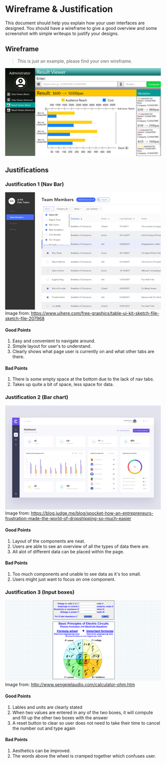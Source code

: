 # Wireframe & Justification

This document should help you explain how your user interfaces are designed. You should have a wireframe to give a good overview and some screenshot with simple writeups to justify your designs.

## Wireframe

> This is just an example, please find your own wireframe.

![Wireframe1](/worksheets/wireframes/assets/Wireframes/default/BasicWebResultViewer.png)

## Justifications

### Justification 1 (Nav Bar)

![Justification1](/worksheets/wireframes/assets/Justifications/BasicFrontendResult1.jpg)
Image from:
https://www.uihere.com/free-graphics/table-ui-kit-sketch-file-sketch-file-207968

#### Good Points

1. Easy and convenient to navigate around.
2. Simple layout for user's to understand.
3. Clearly shows what page user is currently on and what other tabs are there.

#### Bad Points

1. There is some empty space at the bottom due to the lack of nav tabs.
2. Takes up quite a bit of space, less space for data.

### Justification 2 (Bar chart)

![Justification2](/worksheets/wireframes/assets/Justifications/BasicFrontendResult2.jpg)
Image from:
https://blog.judge.me/blog/spocket-how-an-entrepreneurs-frustration-made-the-world-of-dropshipping-so-much-easier

#### Good Points

1. Layout of the components are neat.
2. Users are able to see an overview of all the types of data there are.
3. All alot of different data can be placed within the page.

#### Bad Points

1. Too much components and unable to see data as it's too small.
2. Users might just want to focus on one component.

### Justification 3 (Input boxes)

![Justification3](/worksheets/wireframes/assets/Justifications/BasicFrontendResult3.png)
Image from:
http://www.sengpielaudio.com/calculator-ohm.htm

#### Good Points

1. Lables and units are clearly stated
2. When two values are entered in any of the two boxes, it will compute and fill up the other two boxes with the answer
3. A reset button to clear so user does not need to take their time to cancel the number out and type again

#### Bad Points

1. Aesthetics can be improved.
2. The words above the wheel is cramped together which confuses user.
